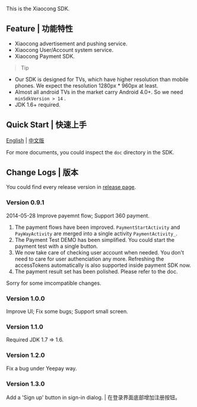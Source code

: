 This is the Xiaocong SDK.

## Feature | 功能特性

* Xiaocong advertisement and pushing service.
* Xiaocong User/Account system service.
* Xiaocong Payment SDK.

> Tip
* Our SDK is designed for TVs, which have higher resolution than mobile phones. We expect the resolution 1280px * 960px at least.
* Almost all android TVs in the market carry Android 4.0+. So we need `minSdkVersion > 14` .
* JDK 1.6+ required.

## Quick Start | 快速上手

[English](doc/english/quick-start.md) | [中文版](doc/zh/quick-start.md)

For more documents, you could inspect the `doc` directory in the SDK.

## Change Logs | 版本

You could find every release version in [release page](https://github.com/XiaoCongGame/sdk-smart-lib/releases).

### Version 0.9.1

2014-05-28
Improve payemnt flow; Support 360 payment.

1. The payment flows have been improved. `PaymentStartActivity` and `PayWayActivity` are merged into a single activity `PaymentActivity_`.
1. The Payment Test DEMO has been simplified. You could start the payment test with a single button.
1. We now take care of checking user account when needed. You don't need to care for user authenciation any more. Refreshing the accessTokens automatically is also supported inside payment SDK now.
1. The payment result set has been polished. Please refer to the doc.

Sorry for some imcompatible changes.

### Version 1.0.0

Improve UI; Fix some bugs; Support small screen.

### Version 1.1.0

Required JDK 1.7 => 1.6.

### Version 1.2.0

Fix a bug under Yeepay way.

### Version 1.3.0

Add a 'Sign up' button in sign-in dialog. | 在登录界面底部增加注册按钮。
